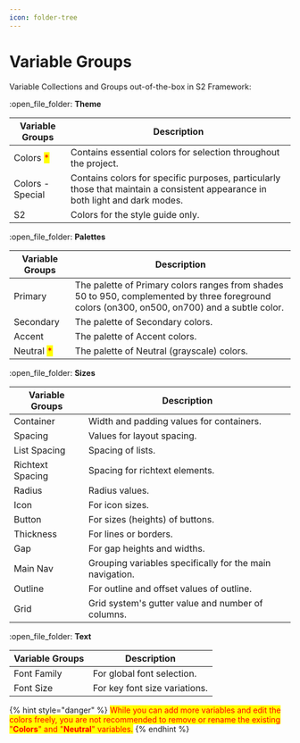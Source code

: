 ```yaml
---
icon: folder-tree
---
```


# Variable Groups

Variable Collections and Groups out-of-the-box in S2 Framework:

:open\_file\_folder: **Theme**

| Variable Groups                           | Description                                                                                                                   |
| ----------------------------------------- | ----------------------------------------------------------------------------------------------------------------------------- |
| Colors <mark style="color:red;">\*</mark> | Contains essential colors for selection throughout the project.                                                               |
| Colors - Special                          | Contains colors for specific purposes, particularly those that maintain a consistent appearance in both light and dark modes. |
| S2                                        | Colors for the style guide only.                                                                                              |

:open\_file\_folder: **Palettes**

| Variable Groups                            | Description                                                                                                                                   |
| ------------------------------------------ | --------------------------------------------------------------------------------------------------------------------------------------------- |
| Primary                                    | The palette of Primary colors ranges from shades 50 to 950, complemented by three foreground colors (on300, on500, on700) and a subtle color. |
| Secondary                                  | The palette of Secondary colors.                                                                                                              |
| Accent                                     | The palette of Accent colors.                                                                                                                 |
| Neutral <mark style="color:red;">\*</mark> | The palette of Neutral (grayscale) colors.                                                                                                    |

:open\_file\_folder: **Sizes**

| Variable Groups  | Description                                              |
| ---------------- | -------------------------------------------------------- |
| Container        | Width and padding values for containers.                 |
| Spacing          | Values for layout spacing.                               |
| List Spacing     | Spacing of lists.                                        |
| Richtext Spacing | Spacing for richtext elements.                           |
| Radius           | Radius values.                                           |
| Icon             | For icon sizes.                                          |
| Button           | For sizes (heights) of buttons.                          |
| Thickness        | For lines or borders.                                    |
| Gap              | For gap heights and widths.                              |
| Main Nav         | Grouping variables specifically for the main navigation. |
| Outline          | For outline and offset values of outline.                |
| Grid             | Grid system's gutter value and number of columns.        |

:open\_file\_folder: **Text**

| Variable Groups | Description                   |
| --------------- | ----------------------------- |
| Font Family     | For global font selection.    |
| Font Size       | For key font size variations. |

{% hint style="danger" %}
<mark style="color:red;">While you can add more variables and edit the colors freely, you are not recommended to remove or rename the existing "</mark><mark style="color:red;">**Colors**</mark><mark style="color:red;">" and "</mark><mark style="color:red;">**Neutral**</mark><mark style="color:red;">" variables.</mark>
{% endhint %}



